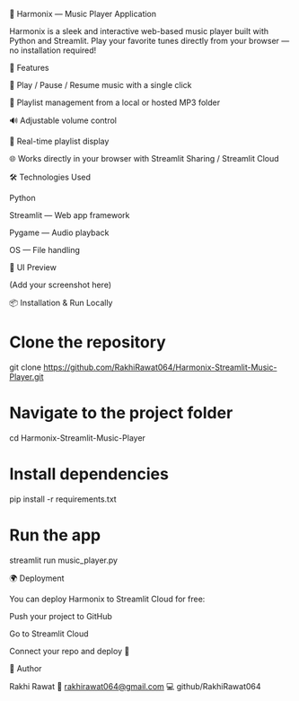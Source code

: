🎵 Harmonix — Music Player Application

Harmonix is a sleek and interactive web-based music player built with Python and Streamlit.
Play your favorite tunes directly from your browser — no installation required!

🚀 Features

🎼 Play / Pause / Resume music with a single click

📂 Playlist management from a local or hosted MP3 folder

🔊 Adjustable volume control

📜 Real-time playlist display

🌐 Works directly in your browser with Streamlit Sharing / Streamlit Cloud

🛠 Technologies Used

Python

Streamlit — Web app framework

Pygame — Audio playback

OS — File handling

📸 UI Preview

(Add your screenshot here)

📦 Installation & Run Locally
# Clone the repository
git clone https://github.com/RakhiRawat064/Harmonix-Streamlit-Music-Player.git

# Navigate to the project folder
cd Harmonix-Streamlit-Music-Player

# Install dependencies
pip install -r requirements.txt

# Run the app
streamlit run music_player.py

🌍 Deployment

You can deploy Harmonix to Streamlit Cloud for free:

Push your project to GitHub

Go to Streamlit Cloud

Connect your repo and deploy 🎉

📌 Author

Rakhi Rawat
📧 rakhirawat064@gmail.com
💻 github/RakhiRawat064
